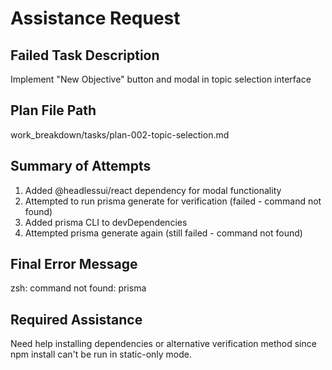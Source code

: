 # Assistance Request

## Failed Task Description
Implement "New Objective" button and modal in topic selection interface

## Plan File Path
work_breakdown/tasks/plan-002-topic-selection.md

## Summary of Attempts
1. Added @headlessui/react dependency for modal functionality
2. Attempted to run prisma generate for verification (failed - command not found)
3. Added prisma CLI to devDependencies
4. Attempted prisma generate again (still failed - command not found)

## Final Error Message
zsh: command not found: prisma

## Required Assistance
Need help installing dependencies or alternative verification method since npm install can't be run in static-only mode.
